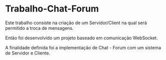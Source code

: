 # Trabalho-Chat-Forum
Este trabalho consiste na criação de um Servidor/Client na qual será permitido a troca de mensagens.

Então foi desenvolvido um projeto baseado em comunicação WebSocket.

A finalidade definida foi a implementação de Chat - Forum
com um sistema de Servidor e Cliente. 
